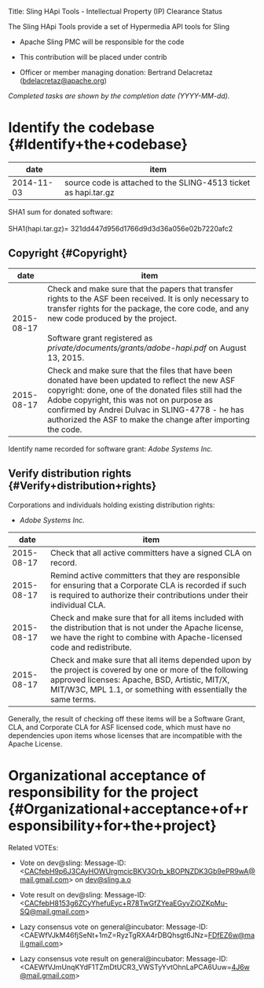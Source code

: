 Title: Sling HApi Tools - Intellectual Property (IP) Clearance Status


The Sling HApi Tools provide a set of Hypermedia API tools for Sling



- Apache Sling PMC will be responsible for the code


- This contribution will be placed under contrib


- Officer or member managing donation: Bertrand Delacretaz (bdelacretaz@apache.org)

 _Completed tasks are shown by the completion date (YYYY-MM-dd)._ 


# Identify the codebase {#Identify+the+codebase}

| date | item |
|------|------|
| 2014-11-03 | source code is attached to the SLING-4513 ticket as hapi.tar.gz |

SHA1 sum for donated software:<br></br>SHA1(hapi.tar.gz)= 321dd447d956d1766d9d3d36a056e02b7220afc2


## Copyright {#Copyright}

| date | item |
|------|------|
| 2015-08-17 | Check and make sure that the papers that transfer rights to the ASF been received. It is only necessary to transfer rights for the package, the core code, and any new code produced by the project.<br></br>Software grant registered as _private/documents/grants/adobe-hapi.pdf_ on August 13, 2015. |
| 2015-08-17 | Check and make sure that the files that have been donated have been updated to reflect the new ASF copyright: done, one of the donated files still had the Adobe copyright, this was not on purpose as confirmed by Andrei Dulvac in SLING-4778 - he has authorized the ASF to make the change after importing the code. |

Identify name recorded for software grant: _Adobe Systems Inc._ 


## Verify distribution rights {#Verify+distribution+rights}

Corporations and individuals holding existing distribution rights:



-  _Adobe Systems Inc._ 

| date | item |
|------|------|
| 2015-08-17 | Check that all active committers have a signed CLA on record. |
| 2015-08-17 | Remind active committers that they are responsible for ensuring that a Corporate CLA is recorded if such is required to authorize their contributions under their individual CLA. |
| 2015-08-17 | Check and make sure that for all items included with the distribution that is not under the Apache license, we have the right to combine with Apache-licensed code and redistribute. |
| 2015-08-17 | Check and make sure that all items depended upon by the project is covered by one or more of the following approved licenses: Apache, BSD, Artistic, MIT/X, MIT/W3C, MPL 1.1, or something with essentially the same terms. |

Generally, the result of checking off these items will be a Software Grant, CLA, and Corporate CLA for ASF licensed code, which must have no dependencies upon items whose licenses that are incompatible with the Apache License.


# Organizational acceptance of responsibility for the project {#Organizational+acceptance+of+responsibility+for+the+project}

Related VOTEs:



- Vote on dev@sling: Message-ID: &lt;CACfebH9p6J3CAyHOWUrgmcicBKV3Orb_kBOPNZDK3Gb9ePR9wA@mail.gmail.com&gt; on dev@sling.a.o

- Vote result on dev@sling: Message-ID: &lt;CACfebH8153g6ZCyYhefuEyc+R78TwGfZYeaEGyvZiOZKpMu-SQ@mail.gmail.com&gt;

- Lazy consensus vote on general@incubator: Message-ID: &lt;CAEWfVJkM46fjSeNt+1mZ=RyzTgRXA4rDBQhsgt6JNz=FDfEZ6w@mail.gmail.com&gt;

- Lazy consensus vote result on general@incubator: Message-ID: &lt;CAEWfVJmUnqKYdF1TZmDtUCR3_VWSTyYvtOhnLaPCA6Uuw=4J6w@mail.gmail.com&gt;
